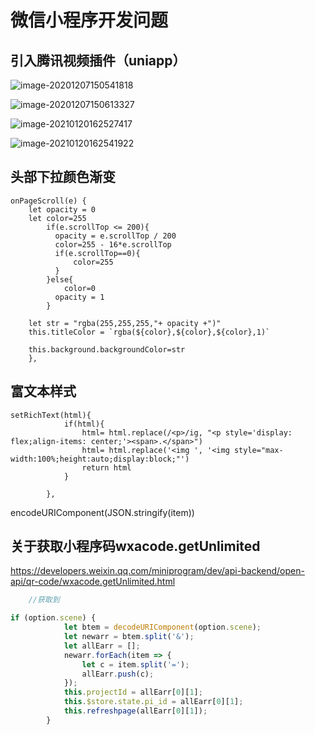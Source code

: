 # 微信小程序开发问题

## 引入腾讯视频插件（uniapp）

![image-20201207150541818](C:\Users\xiezhijie\AppData\Roaming\Typora\typora-user-images\image-20201207150541818.png)



![image-20201207150613327](C:\Users\xiezhijie\AppData\Roaming\Typora\typora-user-images\image-20201207150613327.png)

![image-20210120162527417](C:\Users\xiezhijie\AppData\Roaming\Typora\typora-user-images\image-20210120162527417.png)

![image-20210120162541922](C:\Users\xiezhijie\AppData\Roaming\Typora\typora-user-images\image-20210120162541922.png)

## 头部下拉颜色渐变

	onPageScroll(e) {
		let opacity = 0
		let color=255
		    if(e.scrollTop <= 200){
		      opacity = e.scrollTop / 200
			  color=255 - 16*e.scrollTop
			  if(e.scrollTop==0){
				  color=255
			  }
		    }else{
				color=0 
		      opacity = 1
		    }	
			
		let str = "rgba(255,255,255,"+ opacity +")"
		this.titleColor = `rgba(${color},${color},${color},1)`
		
		this.background.backgroundColor=str
		},
## 富文本样式

	setRichText(html){
				if(html){
					html= html.replace(/<p>/ig, "<p style='display: flex;align-items: center;'><span>.</span>")
					html= html.replace('<img ', '<img style="max-width:100%;height:auto;display:block;"')
					return html
				}
			
			},
encodeURIComponent(JSON.stringify(item))



## 关于获取小程序码wxacode.getUnlimited

https://developers.weixin.qq.com/miniprogram/dev/api-backend/open-api/qr-code/wxacode.getUnlimited.html



```js
	//获取到

if (option.scene) {
			let btem = decodeURIComponent(option.scene);
			let newarr = btem.split('&');
			let allEarr = [];
			newarr.forEach(item => {
				let c = item.split('=');
				allEarr.push(c);
			});
			this.projectId = allEarr[0][1];
			this.$store.state.pi_id = allEarr[0][1];
			this.refreshpage(allEarr[0][1]);
		}
```

